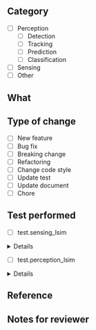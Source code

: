 ## Category

<!-- Please check an item that is most relative category to your changes. -->
<!-- Please delete options that are not relevant. -->

- [ ] Perception
  - [ ] Detection
  - [ ] Tracking
  - [ ] Prediction
  - [ ] Classification
- [ ] Sensing
- [ ] Other

## What

<!-- Please describe what you changed. -->

## Type of change

<!-- Please check an item that is most relative type of change to yours. -->
<!-- Please delete options that are not relevant. -->

- [ ] New feature
- [ ] Bug fix
- [ ] Breaking change
- [ ] Refactoring
- [ ] Change code style
- [ ] Update test
- [ ] Update document
- [ ] Chore

## Test performed

<!-- Describe how you have tested this PR. -->

- [ ] test.sensing_lsim

<details>
<pre>
<code>
<!-- Please paste test result here. -->
</code>
</pre>
</details>

- [ ] test.perception_lsim

<details>
<pre>
<code>
<!-- Please paste test result here. -->
</code>
</pre>
</details>

## Reference

<!-- Please write external reference if any. -->

## Notes for reviewer

<!-- Write additional information if necessary. It should be written if there are related PRs that should be merged at the same time. -->
